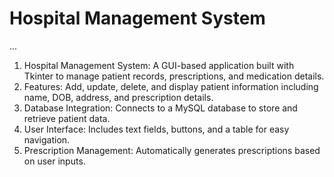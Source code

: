 # Hospital Management System
 ...
1.  Hospital Management System:
             A GUI-based application built with Tkinter to manage patient records, prescriptions, and medication details.
2. Features:
             Add, update, delete, and display patient information including name, DOB, address, and prescription details.
3.  Database Integration:
             Connects to a MySQL database to store and retrieve patient data.
4.  User Interface:
         Includes text fields, buttons, and a table for easy navigation.
5.  Prescription Management:
             Automatically generates prescriptions based on user inputs.    
